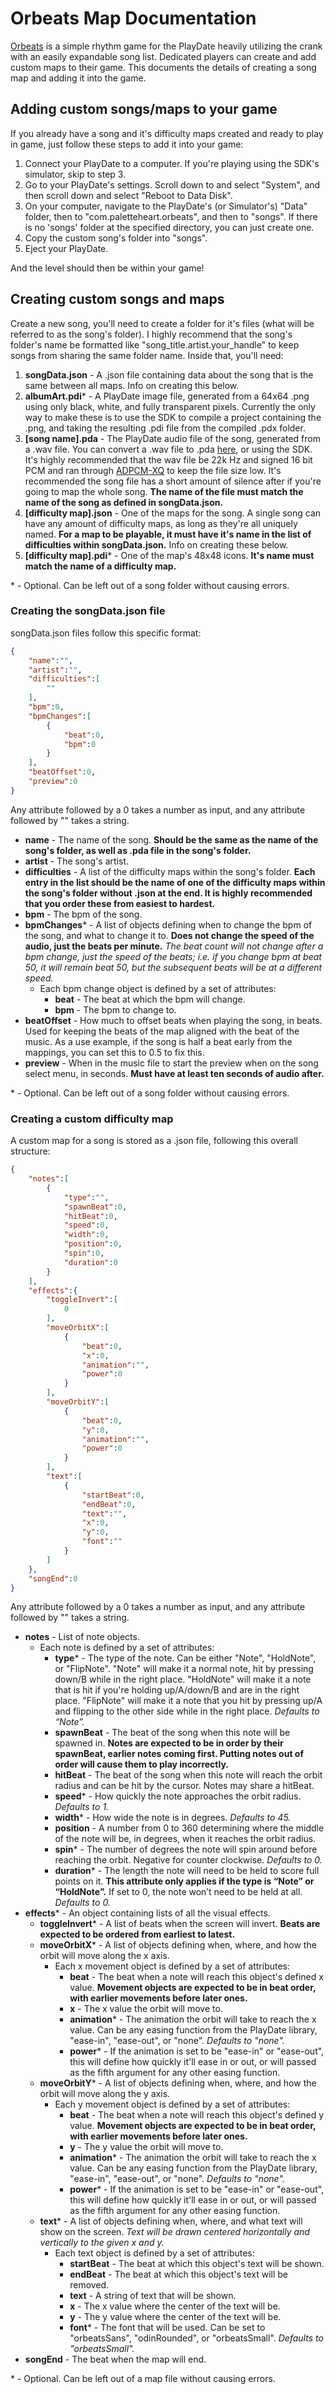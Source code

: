 
# Orbeats Map Documentation
[Orbeats](https://github.com/paletteheart/Orbeats) is a simple rhythm game for the PlayDate heavily utilizing the crank with an easily expandable song list. Dedicated players can create and add custom maps to their game. This documents the details of creating a song map and adding it into the game.
## Adding custom songs/maps to your game
If you already have a song and it's difficulty maps created and ready to play in game, just follow these steps to add it into your game:
 1. Connect your PlayDate to a computer. If you're playing using the SDK's simulator, skip to step 3.
 2. Go to your PlayDate's settings. Scroll down to and select "System", and then scroll down and select "Reboot to Data Disk".
 3. On your computer, navigate to the PlayDate's (or Simulator's) "Data" folder, then to "com.paletteheart.orbeats", and then to "songs". If there is no 'songs' folder at the specified directory, you can just create one.
 4. Copy the custom song's folder into "songs".
 5. Eject your PlayDate.

And the level should then be within your game!

## Creating custom songs and maps
Create a new song, you'll need to create a folder for it's files (what will be referred to as the song's folder). I highly recommend that the song's folder's name be formatted like "song_title.artist.your_handle" to keep songs from sharing the same folder name. Inside that, you'll need:
 1. **songData.json** - A .json file containing data about the song that is the same between all maps. Info on creating this below.
 2. **albumArt.pdi**\* - A PlayDate image file, generated from a 64x64 .png using only black, white, and fully transparent pixels. Currently the only way to make these is to use the SDK to compile a project containing the .png, and taking the resulting .pdi file from the compiled .pdx folder.
 3. **[song name].pda** - The PlayDate audio file of the song, generated from a .wav file. You can convert a .wav file to .pda [here](https://ejb.github.io/wav-pda-converter/), or using the SDK. It's highly recommended that the wav file be 22k Hz and signed 16 bit PCM and ran through [ADPCM-XQ](https://github.com/dbry/adpcm-xq/releases) to keep the file size low. It's recommended the song file has a short amount of silence after if you're going to map the whole song. **The name of the file must match the name of the song as defined in songData.json.**
 4. **[difficulty map].json** - One of the maps for the song. A single song can have any amount of difficulty maps, as long as they're all uniquely named. **For a map to be playable, it must have it's name in the list of difficulties within songData.json.** Info on creating these below.
 5. **[difficulty map].pdi**\* - One of the map's 48x48 icons. **It's name must match the name of a difficulty map.**

\* \- Optional. Can be left out of a song folder without causing errors.
### Creating the songData.json file
songData.json files follow this specific format:

```JSON
{
	"name":"",
	"artist":"",
	"difficulties":[
		""
	],
	"bpm":0,
	"bpmChanges":[
		{
			"beat":0,
			"bpm":0
		}
	],
	"beatOffset":0,
	"preview":0
}
```

Any attribute followed by a 0 takes a number as input, and any attribute followed by "" takes a string.

 - **name** - The name of the song. **Should be the same as the name of the song's folder, as well as .pda file in the song's folder.**
 - **artist** - The song's artist.
 - **difficulties** - A list of the difficulty maps within the song's folder. **Each entry in the list should be the name of one of the difficulty maps within the song's folder without .json at the end. It is highly recommended that you order these from easiest to hardest.**
 - **bpm** - The bpm of the song.
 - **bpmChanges**\* - A list of objects defining when to change the bpm of the song, and what to change it to. **Does not change the speed of the audio, just the beats per minute.** *The beat count will not change after a bpm change, just the speed of the beats; i.e. if you change bpm at beat 50, it will remain beat 50, but the subsequent beats will be at a different speed.*
	 - Each bpm change object is defined by a set of attributes:
		 - **beat** - The beat at which the bpm will change.
		 - **bpm** - The bpm to change to.
 - **beatOffset** - How much to offset beats when playing the song, in beats. Used for keeping the beats of the map aligned with the beat of the music. As a use example, if the song is half a beat early from the mappings, you can set this to 0.5 to fix this.
 - **preview** - When in the music file to start the preview when on the song select menu, in seconds. **Must have at least ten seconds of audio after.**

\* \- Optional. Can be left out of a song folder without causing errors.
### Creating a custom difficulty map
A custom map for a song is stored as a .json file, following this overall structure:

```JSON
{
	"notes":[
		{
			"type":"",
			"spawnBeat":0,
			"hitBeat":0,
			"speed":0,
			"width":0,
			"position":0,
			"spin":0,
			"duration":0
		}
	],
	"effects":{
		"toggleInvert":[
			0
		],
		"moveOrbitX":[
			{
				"beat":0,
				"x":0,
				"animation":"",
				"power":0
			}
		],
		"moveOrbitY":[
			{
				"beat":0,
				"y":0,
				"animation":"",
				"power":0
			}
		],
		"text":[
			{
				"startBeat":0,
				"endBeat":0,
				"text":"",
				"x":0,
				"y":0,
				"font":""
			}
		]
	},
	"songEnd":0
}
```

Any attribute followed by a 0 takes a number as input, and any attribute followed by "" takes a string.
 - **notes** - List of note objects.
	 - Each note is defined by a set of attributes:
		 - **type**\* - The type of the note. Can be either "Note", "HoldNote", or "FlipNote". "Note" will make it a normal note, hit by pressing down/B while in the right place. "HoldNote" will make it a note that is hit if you're holding up/A/down/B and are in the right place. "FlipNote" will make it a note that you hit by pressing up/A and flipping to the other side while in the right place. *Defaults to “Note”.*
		 - **spawnBeat** - The beat of the song when this note will be spawned in. **Notes are expected to be in order by their spawnBeat, earlier notes coming first. Putting notes out of order will cause them to play incorrectly.**
		 - **hitBeat** - The beat of the song when this note will reach the orbit radius and can be hit by the cursor. Notes may share a hitBeat.
		 - **speed**\* - How quickly the note approaches the orbit radius. *Defaults to 1.*
		 - **width**\* - How wide the note is in degrees. *Defaults to 45.*
		 - **position** - A number from 0 to 360 determining where the middle of the note will be, in degrees, when it reaches the orbit radius.
		 - **spin**\* - The number of degrees the note will spin around before reaching the orbit. Negative for counter clockwise. *Defaults to 0.*
		 - **duration**\* - The length the note will need to be held to score full points on it. **This attribute only applies if the type is “Note” or “HoldNote”.** If set to 0, the note won’t need to be held at all. *Defaults to 0.*
 - **effects**\* - An object containing lists of all the visual effects.
	 - **toggleInvert**\* - A list of beats when the screen will invert. **Beats are expected to be ordered from earliest to latest.**
	 - **moveOrbitX**\* - A list of objects defining when, where, and how the orbit will move along the x axis.
		 - Each x movement object is defined by a set of attributes:
			 - **beat** - The beat when a note will reach this object's defined x value. **Movement objects are expected to be in beat order, with earlier movements before later ones.**
			 - **x** - The x value the orbit will move to.
			 - **animation**\* - The animation the orbit will take to reach the x value. Can be any easing function from the PlayDate library, "ease-in", "ease-out", or "none". *Defaults to "none".*
			 - **power**\* - If the animation is set to be "ease-in" or "ease-out", this will define how quickly it'll ease in or out, or will passed as the fifth argument for any other easing function.
	 - **moveOrbitY**\* - A list of objects defining when, where, and how the orbit will move along the y axis.
		 - Each y movement object is defined by a set of attributes:
			 - **beat** - The beat when a note will reach this object's defined y value. **Movement objects are expected to be in beat order, with earlier movements before later ones.**
			 - **y** - The y value the orbit will move to.
			 - **animation**\* - The animation the orbit will take to reach the x value. Can be any easing function from the PlayDate library, "ease-in", "ease-out", or "none". *Defaults to "none".*
			 - **power**\* - If the animation is set to be "ease-in" or "ease-out", this will define how quickly it'll ease in or out, or will passed as the fifth argument for any other easing function.
	 - **text**\* - A list of objects defining when, where, and what text will show on the screen. *Text will be drawn centered horizontally and vertically to the given x and y.*
		 - Each text object is defined by a set of attributes:
			 - **startBeat** - The beat at which this object's text will be shown.
			 - **endBeat** - The beat at which this object's text will be removed.
			 - **text** - A string of text that will be shown.
			 - **x** - The x value where the center of the text will be.
			 - **y** - The y value where the center of the text will be.
			 - **font**\* - The font that will be used. Can be set to "orbeatsSans", "odinRounded", or "orbeatsSmall". *Defaults to "orbeatsSmall".*
 - **songEnd** - The beat when the map will end.

\* \- Optional. Can be left out of a map file without causing errors.
